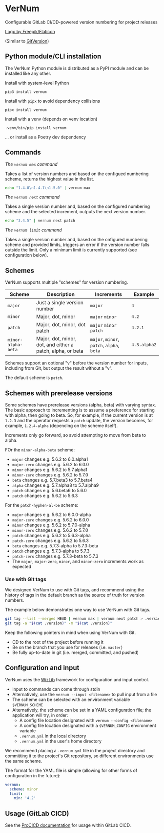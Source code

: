 # VerNum

Configurable GitLab CI/CD-powered version numbering for project releases

<a href="https://www.flaticon.com/free-icons/rat" title="rat icons">Logo by Freepik/Flaticon</a>

(Similar to [GitVersion](https://gitversion.net/docs/))

## Python module/CLI installation

The VerNum Python module is distributed as a PyPI module and can be installed like any other.

Install with system-level Python

```
pip3 install vernum
```

Install with `pipx` to avoid dependency collisions

```
pipx install vernum
```

Install with a venv (depends on venv location)

```
.venv/bin/pip install vernum
```

... or install as a Poetry dev dependency


## Commands

*The `vernum max` command*

Takes a list of version numbers and based on the configued numbering scheme, returns the highest value in the list.

```bash
echo "1.4.0\n1.4.1\n1.5.0" | vernum max
```

*The `vernum next` command*

Takes a single version number and, based on the configured numbering scheme and the selected increment, outputs the next version number.

```bash
echo "3.4.5" | vernum next patch
```

*The `vernum limit` command*

Takes a single version number and, based on the onfigured numbering scheme and provided limits, triggers an error if the version number falls outside the limit. Only a minimum limit is currently supported (see configuration below).

## Schemes

VerNum supports multiple "schemes" for version numbering.

| Scheme | Description | Increments | Example |
| --- | --- | ---| --- |
| `major` | Just a single version number | `major` | `4` |
| `minor` | Major, dot, minor | `major` `minor` | `4.2` |
| `patch` | Major, dot, minor, dot patch | `major` `minor` `patch` | `4.2.1` |
| `minor-alpha-beta` | Major, dot, minor, dot, and either a patch, alpha, or beta | `major`, `minor`, `patch`, `alpha`, `beta` | `4.3.alpha2` |

Schemes support an optional "v" before the version number for inputs, including from Git, but output the result without a "v".

The default scheme is `patch`.

## Schemes with prerelease versions

Some schemes have prerelease versions (alpha, beta) with varying syntax. The basic approach to incrementing is to assume a preference for starting with alpha, then going to beta. So, for example, if the current version is at `1.2.3` and the operator requests a `patch` update, the version becomes, for example, `1.2.4-alpha` (depending on the scheme itself).

Increments only go forward, so avoid attempting to move from beta to alpha.

FOr the `minor-alpha-beta` scheme:

- `major` changes e.g. 5.6.2 to 6.0.alpha1
- `major-zero` changes e.g. 5.6.2 to 6.0.0
- `minor` changes e.g. 5.6.2 to 5.7.alpha1
- `minor-zero` changes e.g. 5.6.2 to 5.7.0
- `beta` changes e.g. 5.7.beta3 to 5.7.beta4
- `alpha` changes e.g. 5.7.alpha8 to 5.7.alpha9
- `patch` changes e.g. 5.6.beta6 to 5.6.0
- `patch` changes e.g. 5.6.2 to 5.6.3

For the `patch-hyphen-al-be` scheme:

- `major` changes e.g. 5.6.2 to 6.0.0-alpha
- `major-zero` changes e.g. 5.6.2 to 6.0.0
- `minor` changes e.g. 5.6.2 to 5.7.0-alpha
- `minor-zero` changes e.g. 5.6.2 to 5.7.0
- `patch` changes e.g. 5.6.2 to 5.6.3-alpha
- `patch-zero` changes e.g. 5.6.2 to 5.6.3
- `beta` changes e.g. 5.7.3-alpha to 5.7.3-beta
- `patch` changes e.g. 5.7.3-alpha to 5.7.3
- `patch-zero` changes e.g. 5.7.3-beta to 5.7.3
- The `major`, `major-zero`, `minor`, and `minor-zero` increments work as expected

### Use with Git tags

We designed VerNum to use with Git tags, and recommend using the history of tags in the default branch as the  source of truth for version numbers.

The example below demonstrates one way to use VerNum with Git tags.

```bash
git tag --list --merged HEAD | vernum max | vernum next patch > .version
git tag -a "$(cat .version)" -m "$(cat .version)"
```

Keep the following pointers in mind when using VerNum with Git.

- CD to the root of the project before running it
- Be on the branch that you use for releases (i.e. `master`)
- Be fully up-to-date in git (i.e. merged, committed, and pushed)


## Configuration and input

VerNum uses the [WizLib](https://gitlab.com/steampunk-wizard/wizlib) framework for configuration and input control.

- Input to commands can come through stdin
- Alternatively, use the `vernum --input <filename>` to pull input from a file
- The scheme can be selected with an environment variable `$VERNUM_SCHEME`
- Alternatively, the scheme can be set in a YAML configuration file; the application will try, in order:
  - A config file location designated with `vernum --config <filename>`
  - A config file location designated with a `$VERNUM_CONFIG` environment variable
  - `.vernum.yml` in the local directory
  - `.vernum.yml` in the user's home directory

We recommend placing a `.vernum.yml` file in the project directory and committing it to the project's Git repository, so different environments use the same scheme.

The format for the YAML file is simple (allowing for other forms of configuration in the future):

```yaml
vernum:
  scheme: minor
  limit:
    min: '4.2'
```

## Usage (GitLab CICD)

See the [ProCICD documentation](https://procicd.gitlab.io/patterns/version-numbering.html) for usage within GitLab CICD.
